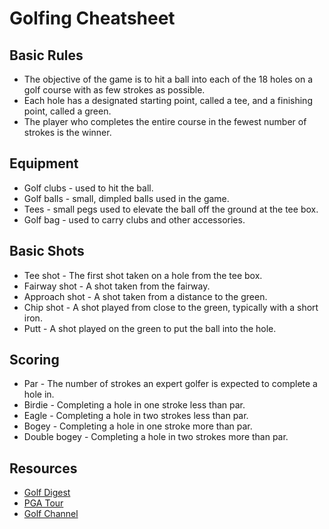 # Golfing Cheatsheet

## Basic Rules

* The objective of the game is to hit a ball into each of the 18 holes on a golf course with as few strokes as possible.
* Each hole has a designated starting point, called a tee, and a finishing point, called a green.
* The player who completes the entire course in the fewest number of strokes is the winner.

## Equipment

* Golf clubs - used to hit the ball.
* Golf balls - small, dimpled balls used in the game.
* Tees - small pegs used to elevate the ball off the ground at the tee box.
* Golf bag - used to carry clubs and other accessories.

## Basic Shots

* Tee shot - The first shot taken on a hole from the tee box.
* Fairway shot - A shot taken from the fairway.
* Approach shot - A shot taken from a distance to the green.
* Chip shot - A shot played from close to the green, typically with a short iron.
* Putt - A shot played on the green to put the ball into the hole.

## Scoring

* Par - The number of strokes an expert golfer is expected to complete a hole in.
* Birdie - Completing a hole in one stroke less than par.
* Eagle - Completing a hole in two strokes less than par.
* Bogey - Completing a hole in one stroke more than par.
* Double bogey - Completing a hole in two strokes more than par.

## Resources

* [Golf Digest](https://www.golfdigest.com/)
* [PGA Tour](https://www.pgatour.com/)
* [Golf Channel](https://www.golfchannel.com/)
